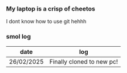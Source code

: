 ### My laptop is a crisp of cheetos
I dont know how to use git hehhh

### smol log
| date | log |
| --- | --- |
| 26/02/2025 | Finally cloned to new pc! |
